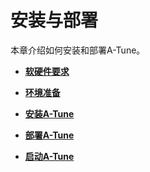 # 安装与部署<a name="ZH-CN_TOPIC_0213178449"></a>

本章介绍如何安装和部署A-Tune。

-   **[软硬件要求](软硬件要求.md)**  

-   **[环境准备](环境准备.md)**  

-   **[安装A-Tune](安装A-Tune.md)**  

-   **[部署A-Tune](部署A-Tune.md)**  

-   **[启动A-Tune](启动A-Tune.md)**  


